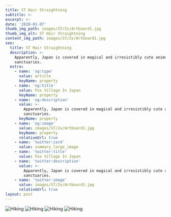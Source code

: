```yaml
---
title: ST Hair Straightning
subtitle: >-
excerpt: >-
date: '2020-01-07'
thumb_img_path: images/ST/2x/Artboard1.jpg
thumb_img_alt: ST Hair Straightning
content_img_path: images/ST/2x/Artboard1.jpg
seo:
  title: ST Hair Straightning
  description: >-
    Apparently, Japan is covered in magical and irresistibly cute animal
    sanctuaries.
  extra:
    - name: 'og:type'
      value: article
      keyName: property
    - name: 'og:title'
      value: Fox Village In Japan
      keyName: property
    - name: 'og:description'
      value: >-
        Apparently, Japan is covered in magical and irresistibly cute animal
        sanctuaries.
      keyName: property
    - name: 'og:image'
      value: images/ST/2x/Artboard1.jpg
      keyName: property
      relativeUrl: true 
    - name: 'twitter:card'
      value: summary_large_image
    - name: 'twitter:title'
      value: Fox Village In Japan
    - name: 'twitter:description'
      value: >-
        Apparently, Japan is covered in magical and irresistibly cute animal
        sanctuaries.
    - name: 'twitter:image'
      value: images/ST/2x/Artboard1.jpg
      relativeUrl: true
layout: post
---
```

![Hiking](/images/ST/2x/Artboard1.jpg)
![Hiking](/images/ST/2x/Artboard2.jpg)
![Hiking](/images/ST/2x/Artboard3.jpg)
![Hiking](/images/ST/2x/Artboard4.jpg)
